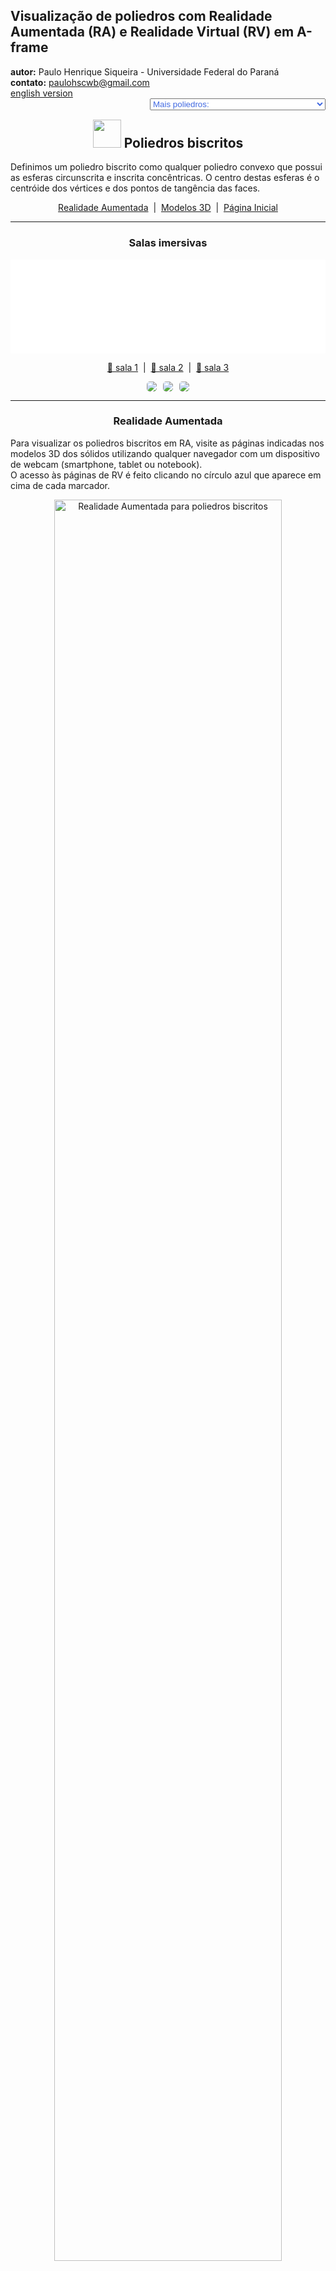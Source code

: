 <link rel="stylesheet" href="../../scripts/style.css">
<meta charset="utf-8">
<link rel="icon" type="image/png" href="../vr/salas/imagens/icone.png">
<h2>Visualização de poliedros com Realidade Aumentada (RA) e Realidade Virtual (RV) em A-frame</h2>
<b>autor:</b> Paulo Henrique Siqueira - Universidade Federal do Paraná
<br><b>contato:</b> <a href="#"> paulohscwb@gmail.com </a>
<br><a href="https://paulohscwb.github.io/polyhedra2/biscribed/">english version</a>
<form style="margin: 0 auto; float:right; text-align:right; width:100%; margin-bottom:15px;">
	<select id="url" onchange="urlHandler(this.value)" style="color:royalblue;">
		<option disabled selected>Mais poliedros:</option>
		<option value="../../ArchimedeanCatalanHulls/pt-br/">Cascos convexos de Arquimedes e Catalan</option>
		<option value="../../fractalplatonic/pt-br/">Fractais dos poliedros de Platão</option>
		<option value="../../fractalnonconvex/pt-br/">Fractais dos poliedros não convexos</option>
		<option value="../../fractalarchimedean/pt-br/">Fractais dos poliedros de Arquimedes</option>
		<option value="../../chamfered/pt-br/">Poliedros chanfrados</option>
		<option value="../../propellor/pt-br/">Poliedros de hélice</option>
		<option value="../../diamonds/pt-br/">Poliedros de diamante</option>
		<option disabled value="../../biscribed/pt-br/">Poliedros biscritos</option>
	</select>
</form>
<script>
function urlHandler(value) {                               
    window.location.assign(`${value}`);
}
</script>

<p id="p1"></p>

<h2 align="center"><img src="../vr/salas/imagens/icone.png" style="margin-bottom:-10px" width="45"> Poliedros biscritos</h2>

Definimos um poliedro biscrito como qualquer poliedro convexo que possui as esferas circunscrita e inscrita concêntricas. O centro destas esferas é o centróide dos vértices e dos pontos de tangência das faces.
 <p align="center"><a href="#ra">Realidade Aumentada</a><span>&nbsp;&nbsp;|&nbsp;&nbsp;</span><a href="#m3d">Modelos 3D</a><span>&nbsp;&nbsp;|&nbsp;&nbsp;</span><a href="../../pt-br/">Página Inicial</a></p>
<hr>
 <h3 align="center">Salas imersivas</h3>

<div class="embed-container"><iframe width="100%" src="../sala1.htm" title="Sala Imersiva dos Poliedros biscritos" frameborder="0" loading="lazy"></iframe></div>
  <p align="center"><a href="../sala1.htm" target="_blank">&#x1f517; sala 1</a><span>&nbsp;&nbsp;|&nbsp;&nbsp;</span><a href="../sala2.htm" target="_blank">&#x1f517; sala 2</a><span>&nbsp;&nbsp;|&nbsp;&nbsp;</span><a href="../sala3.htm" target="_blank">&#x1f517; sala 3</a></p>
  <p align="center"><img src="../vr/salas/videos/biscribed1.gif" style="max-width: 31.5%; border-radius:5px; margin-right:2%;" loading="lazy"/><img src="../vr/salas/videos/biscribed2.gif" style="max-width: 31.5%; margin-right:2%; border-radius:5px" loading="lazy"/><img src="../vr/salas/videos/biscribed3.gif" style="max-width: 31.5%; border-radius:5px" loading="lazy"/></p>
<hr>

<h3 id="ra" align="center">Realidade Aumentada</h3>
Para visualizar os poliedros biscritos em RA, visite as páginas indicadas nos modelos 3D dos sólidos utilizando qualquer navegador com um dispositivo de webcam (smartphone, tablet ou notebook).
<br>O acesso às páginas de RV é feito clicando no círculo azul que aparece em cima de cada marcador.
<p align="center"><img style="border-radius:7px;" alt="Realidade Aumentada para poliedros biscritos" src="../ar/example.png" width="85%"></p>
<hr>
<h3 id="m3d" align="center">Modelos 3D</h3>
<iframe width="560" height="315" style="max-width:100%" src="https://www.youtube.com/embed/videoseries?list=PLy0I_lGW8HxUbB2ocRH0QhgUdUlCrYdJ2" title="YouTube video player" frameborder="0" allow="accelerometer; autoplay; clipboard-write; encrypted-media; gyroscope; picture-in-picture; web-share" allowfullscreen></iframe>
<h4>1. Octaedro truncado biscrito</h4>
<a href="../vr/BiscribedTruncatedOctahedron.htm" target="_blank" title="modelo 3D" class="fotoA"><img src="../ar/77A.png" class="foto" alt="Octaedro Truncado Biscrito"></a><img src="../ar/77.png" class="qr">
 <br><br><br>Um octaedro truncado biscrito tem a forma do octaedro truncado, um dos poliedros Arquimedianos, mas não possui os hexágonos regulares. É o sólido dual do hexaedro tetrakis biscrito.
 <br><br><br><b>Faces:</b> 6 quadrados e 8 ditrígonos | <b>Arestas:</b> 36 | <b>Vértices:</b> 24. <a href="http://dmccooey.com/polyhedra/BiscribedNonChiral.html" target="_blank">Mais sobre...</a>
<a href="../ra.html" class="raAR" title="Realidade aumentada" target="_blank"></a>
<hr>
<h4>2. Hexaedro tetrakis biscrito</h4>
<a href="../vr/BiscribedTetrakisHexahedron.htm" target="_blank" title="modelo 3D" class="fotoA"><img src="../ar/78A.png" class="foto" alt="Hexaedro tetrakis biscrito"></a><img src="../ar/78.png" class="qr">
 <br><br><br>Um hexaedro tetrakis biscrito tem a forma do hexaedro tetrakis, um dos poliedros de Catalan, mas as medidas das arestas são diferentes. É o sólido dual do octaedro truncado biscrito.
 <br><br><br><b>Faces:</b> 24 triângulos isósceles | <b>Arestas:</b> 36 | <b>Vértices:</b> 14. <a href="http://dmccooey.com/polyhedra/BiscribedNonChiral.html" target="_blank">Mais sobre...</a>
<a href="../ra.html" class="raAR" title="Realidade aumentada" target="_blank"></a>
<hr> 
<h4>3. Cuboctaedro truncado biscrito</h4>
<a href="../vr/BiscribedTruncatedCuboctahedron.htm" target="_blank" title="modelo 3D" class="fotoA"><img src="../ar/79A.png" class="foto" alt="Cuboctaedro truncado biscrito"></a><img src="../ar/79.png" class="qr">
 <br><br><br>Um cuboctaedro truncado biscrito tem a forma do cuboctaedro truncado, um dos poliedros de Arquimedes, mas não possui faces regulares. É o sólido dual do dodecaedro disdyakis biscrito.
 <br><br><br><b>Faces:</b> 12 retângulos, 8 ditrígonos e 6 ditetrágonos | <b>Arestas:</b> 72 | <b>Vértices:</b> 48. <a href="http://dmccooey.com/polyhedra/BiscribedNonChiral.html" target="_blank">Mais sobre...</a>
<a href="../ra.html" class="raAR" title="Realidade aumentada" target="_blank"></a>
<hr>
<h4>4. Dodecaedro disdiakis biscrito</h4>
<a href="../vr/BiscribedDisdyakisDodecahedron.htm" target="_blank" title="modelo 3D" class="fotoA"><img src="../ar/80A.png" class="foto" alt="Dodecaedro disdiakis biscrito"></a><img src="../ar/80.png" class="qr">
<br><br><br>Um dodecaedro disdiakis biscrito tem a forma do dodecaedro disdiakis, um dos poliedros de Catalan, mas as medidas das arestas são diferentes. É o sólido dual do cuboctaedro truncado biscrito.
 <br><br><br><b>Faces:</b> 48 triângulos acutângulos | <b>Arestas:</b> 72 | <b>Vértices:</b> 26. <a href="http://dmccooey.com/polyhedra/BiscribedNonChiral.html" target="_blank">Mais sobre...</a>
<a href="../ra.html" class="raAR" title="Realidade aumentada" target="_blank"></a>
<hr>
<h4>5. Icosaedro truncado biscrito</h4>
<a href="../vr/BiscribedTruncatedIcosahedron.htm" target="_blank" title="modelo 3D" class="fotoA"><img src="../ar/81A.png" class="foto" alt="Icosaedro truncado biscrito"></a><img src="../ar/81.png" class="qr">
<br><br><br>Um icosaedro truncado biscrito tem a forma do icosaedro truncado, um dos poliedros de Arquimedes, mas não possui hexágonos regulares. É o sólido dual do dodecaedro pentakis biscrito.
 <br><br><br><b>Faces:</b> 12 pentágonos regulares e 20 ditrígonos | <b>Arestas:</b> 90 | <b>Vértices:</b> 60. <a href="http://dmccooey.com/polyhedra/BiscribedNonChiral.html" target="_blank">Mais sobre...</a>
<a href="../ra.html" class="raAR" title="Realidade aumentada" target="_blank"></a>
<hr>
<h4>6. Dodecaedro pentakis biscrito</h4>
<a href="../vr/BiscribedPentakisDodecahedron.htm" target="_blank" title="modelo 3D" class="fotoA"><img src="../ar/82A.png" class="foto" alt="dodecaedro pentakis biscrito"></a><img src="../ar/82.png" class="qr">
 <br><br><br>Um dodecaedro pentakis biscrito tem a forma do dodecaedro pentakis, um dos poliedros de Catalan, mas as medidas das arestas são diferentes. É o sólido dual do icosaedro truncado biscrito.
 <br><br><br><b>Faces:</b> 60 triângulos isósceles | <b>Arestas:</b> 90 | <b>Vértices:</b> 32. <a href="http://dmccooey.com/polyhedra/BiscribedNonChiral.html" target="_blank">Mais sobre...</a>
<a href="../ra.html" class="raAR" title="Realidade aumentada" target="_blank"></a>
<hr>
<h4>7. Icosidodecaedro truncado biscrito</h4>
<a href="../vr/BiscribedTruncatedIcosidodecahedron.htm" target="_blank" title="modelo 3D" class="fotoA"><img src="../ar/83A.png" class="foto" alt="Icosidodecaedro truncado biscrito"></a><img src="../ar/83.png" class="qr">
<br><br><br>Um icosidodecaedro truncado biscrito tem a forma do icosidodecaedro truncado, um dos poliedros de Arquimedes, mas não possui faces regulares. É o sólido dual do triacontaedro disdiakis biscrito.
 <br><br><br><b>Faces:</b> 30 retângulos, 20 ditrígonos e 12 dipentágonos | <b>Arestas:</b> 180 | <b>Vértices:</b> 120. <a href="http://dmccooey.com/polyhedra/BiscribedNonChiral.html" target="_blank">Mais sobre...</a>
<a href="../ra.html" class="raAR" title="Realidade aumentada" target="_blank"></a>
<hr>
<h4>8. Triacontaedro disdiakis biscrito</h4>
<a href="../vr/BiscribedDisdyakisTriacontahedron.htm" target="_blank" title="modelo 3D" class="fotoA"><img src="../ar/84A.png" class="foto" alt="triacontaedro disdiakis biscrito"></a><img src="../ar/84.png" class="qr">
 <br><br><br>Um triacontaedro disdiakis biscrito tem a forma do triacontaedro disdiakis, um dos poliedros de Catalan, mas as medidas das arestas são diferentes. É o sólido dual do icosidodecaedro truncado biscrito.
 <br><br><br><b>Faces:</b> 120 triângulos acutângulos | <b>Arestas:</b> 180 | <b>Vértices:</b> 62. <a href="http://dmccooey.com/polyhedra/BiscribedNonChiral.html" target="_blank">Mais sobre...</a>
<a href="../ra.html" class="raAR" title="Realidade aumentada" target="_blank"></a>
<hr>
<h4>9. Cubo snub biscrito</h4>
<a href="../vr/BiscribedSnubCube.htm" target="_blank" title="modelo 3D" class="fotoA"><img src="../ar/85A.png" class="foto" alt="Cubo snub biscrito"></a><img src="../ar/85.png" class="qr">
 <br><br><br>Um cubo snub biscrito tem a forma do cubo snub, um dos poliedros de Arquimedes, mas as medidas das arestas são diferentes. É o sólido dual do icositetraedro pentagonal biscrito.
 <br><br><br><b>Faces:</b> 8 triângulos equiláteros, 24 triângulos acutângulos e 6 quadrados | <b>Arestas:</b> 60 | <b>Vértices:</b> 24. <a href="http://dmccooey.com/polyhedra/BiscribedChiral.html" target="_blank">Mais sobre...</a>
<a href="../ra.html" class="raAR" title="Realidade aumentada" target="_blank"></a>
<hr>
<h4>10. Icositetraedro pentagonal biscrito</h4>
<a href="../vr/BiscribedPentagonalIcositetrahedron.htm" target="_blank" title="modelo 3D" class="fotoA"><img src="../ar/86A.png" class="foto" alt="icositetraedro pentagonal biscrito"></a><img src="../ar/86.png" class="qr">
 <br><br><br>Um icositetraedro pentagonal biscrito tem a forma do icositetraedro pentagonal, um dos poliedros de Catalan, mas as medidas das arestas são diferentes. É o sólido dual do cubo snub biscrito.
 <br><br><br><b>Faces:</b> 24 pentágonos irregulares | <b>Arestas:</b> 60 | <b>Vértices:</b> 38. <a href="http://dmccooey.com/polyhedra/BiscribedChiral.html" target="_blank">Mais sobre...</a>
<a href="../ra.html" class="raAR" title="Realidade aumentada" target="_blank"></a>
<p class="topop"><a href="#p1" class="topo">voltar ao topo</a></p>
<hr>
<h4>11. Dodecaedro snub biscrito</h4>
<a href="../vr/BiscribedSnubDodecahedron.htm" target="_blank" title="modelo 3D" class="fotoA"><img src="../ar/87A.png" class="foto" alt="Dodecaedro snub biscrito"></a><img src="../ar/87.png" class="qr">
 <br><br><br>Um dodecaedro snub biscrito tem a forma do dodecaedro snub, um dos poliedros de Arquimedes, mas as medidas das arestas são diferentes. É o sólido dual do hexecontaedro pentagonal biscrito.
 <br><br><br><b>Faces:</b> 20 triângulos equiláteros, 60 triângulos acutângulos e 12 pentágonos regulares | <b>Arestas:</b> 150 | <b>Vértices:</b> 60. <a href="http://dmccooey.com/polyhedra/BiscribedChiral.html" target="_blank">Mais sobre...</a>
<a href="../ra.html" class="raAR" title="Realidade aumentada" target="_blank"></a>
<hr>
<h4>12. Hexecontaedro pentagonal biscrito</h4>
<a href="../vr/BiscribedPentagonalHexecontahedron.htm" target="_blank" title="modelo 3D" class="fotoA"><img src="../ar/88A.png" class="foto" alt="Hexecontaedro pentagonal biscrito"></a><img src="../ar/88.png" class="qr">
 <br><br><br>Um hexecontaedro pentagonal biscrito tem a forma do hexecontaedro pentagonal, um dos poliedros de Catalan, mas as medidas das arestas são diferentes. É o sólido dual do dodecaedro snub biscrito.
 <br><br><br><b>Faces:</b> 60 pentágonos irregulares | <b>Arestas:</b> 150 | <b>Vértices:</b> 92. <a href="http://dmccooey.com/polyhedra/BiscribedChiral.html" target="_blank">Mais sobre...</a>
<a href="../ra.html" class="raAR" title="Realidade aumentada" target="_blank"></a>
<hr>
<h4>13. Octaedro de hélice ortotruncado biscrito</h4>
<a href="../vr/BiscribedOrthotruncatedPropelloOctahedron.htm" target="_blank" title="modelo 3D" class="fotoA"><img src="../ar/89A.png" class="foto" alt="octaedro de hélice ortotruncado biscrito"></a><img src="../ar/89.png" class="qr">
 <br><br><br>Um octaedro de hélice ortotruncado biscrito tem a forma do octaedro de hélice ortotruncado, mas as medidas das arestas são diferentes. É o sólido dual do cubo ortokis de hélice biscrito.
 <br><br><br><b>Faces:</b> 8 triângulos equiláteros, 6 quadrados e 24 pentágonos irregulares | <b>Arestas:</b> 84 | <b>Vértices:</b> 48. <a href="http://dmccooey.com/polyhedra/BiscribedChiral.html" target="_blank">Mais sobre...</a>
<a href="../ra.html" class="raAR" title="Realidade aumentada" target="_blank"></a>
<hr>
<h4>14. Cubo ortokis de hélice biscrito</h4>
<a href="../vr/BiscribedOrthokisPropelloCube.htm" target="_blank" title="modelo 3D" class="fotoA"><img src="../ar/90A.png" class="foto" alt="cubo ortokis de hélice biscrito"></a><img src="../ar/90.png" class="qr">
 <br><br><br>Um cubo ortokis de hélice biscrito tem a forma do cubo ortokis de hélice, mas as medidas das arestas são diferentes. É o sólido dual do octaedro de hélice ortotruncado biscrito.
 <br><br><br><b>Faces:</b> 24 triângulos isósceles e 24 tetrágonos irregulares | <b>Arestas:</b> 84 | <b>Vértices:</b> 38. <a href="http://dmccooey.com/polyhedra/BiscribedChiral.html" target="_blank">Mais sobre...</a>
<a href="../ra1.html" class="raAR" title="Realidade aumentada" target="_blank"></a>
<hr>
<h4>15. Icosaedro de hélice ortotruncado biscrito</h4>
<a href="../vr/BiscribedOrthotruncatedPropelloIcosahedron.htm" target="_blank" title="modelo 3D" class="fotoA"><img src="../ar/91A.png" class="foto" alt="icosaedro de hélice ortotruncado biscrito"></a><img src="../ar/91.png" class="qr">
 <br><br><br>Um icosaedro de hélice ortotruncado biscrito tem a forma do icosaedro de hélice ortotruncado, mas as medidas das arestas são diferentes. É o sólido dual do dodecaedro ortokis de hélice biscrito.
 <br><br><br><b>Faces:</b> 20 triângulos equiláteros, 60 pentágonos irregulares e 12 pentágonos regulares | <b>Arestas:</b> 210 | <b>Vértices:</b> 120. <a href="http://dmccooey.com/polyhedra/BiscribedChiral.html" target="_blank">Mais sobre...</a>
<a href="../ra1.html" class="raAR" title="Realidade aumentada" target="_blank"></a>
<hr>
<h4>16. Dodecaedro ortokis de hélice biscrito</h4>
<a href="../vr/BiscribedOrthokisPropelloDodecahedron.htm" target="_blank" title="modelo 3D" class="fotoA"><img src="../ar/92A.png" class="foto" alt="dodecaedro ortokis de hélice biscrito"></a><img src="../ar/92.png" class="qr">
 <br><br><br>Um dodecaedro ortokis de hélice biscrito tem a forma do dodecaedro ortokis de hélice, mas as medidas das arestas são diferentes. É o sólido dual do icosaedro de hélice ortotruncado biscrito.
 <br><br><br><b>Faces:</b> 60 triângulos isósceles e 60 tetrágonos irregulares | <b>Arestas:</b> 210 | <b>Vértices:</b> 92. <a href="http://dmccooey.com/polyhedra/BiscribedChiral.html" target="_blank">Mais sobre...</a>
<a href="../ra1.html" class="raAR" title="Realidade aumentada" target="_blank"></a>
<hr>
<h4>17. Cubo de hélice biscrito</h4>
<a href="../vr/BiscribedPropelloCube.htm" target="_blank" title="modelo 3D" class="fotoA"><img src="../ar/93A.png" class="foto" alt="Cubo de hélice biscrito"></a><img src="../ar/93.png" class="qr">
 <br><br><br>Um cubo de hélice biscrito tem a forma do cubo de hélice, mas as medidas das arestas são diferentes. É o sólido dual do octaedro de hélice biscrito.
 <br><br><br><b>Faces:</b> 6 quadrados e 24 tetrágonos irregulares | <b>Arestas:</b> 60 | <b>Vértices:</b> 32. <a href="http://dmccooey.com/polyhedra/BiscribedChiral.html" target="_blank">Mais sobre...</a>
<a href="../ra1.html" class="raAR" title="Realidade aumentada" target="_blank"></a>
<hr>
<h4>18. Octaedro de hélice biscrito</h4>
<a href="../vr/BiscribedPropelloOctahedron.htm" target="_blank" title="modelo 3D" class="fotoA"><img src="../ar/94A.png" class="foto" alt="octaedro de hélice biscrito"></a><img src="../ar/94.png" class="qr">
 <br><br><br>Um octaedro de hélice biscrito tem a forma do octaedro de hélice, mas as medidas das arestas são diferentes. É o sólido dual do cubo de hélice biscrito.
 <br><br><br><b>Faces:</b> 8 triângulos equiláteros e 24 tetrágonos irregulares | <b>Arestas:</b> 60 | <b>Vértices:</b> 30. <a href="http://dmccooey.com/polyhedra/BiscribedChiral.html" target="_blank">Mais sobre...</a>
<a href="../ra1.html" class="raAR" title="Realidade aumentada" target="_blank"></a>
<hr>
<h4>19. Dodecaedro de hélice biscrito</h4>
<a href="../vr/BiscribedPropelloDodecahedron.htm" target="_blank" title="modelo 3D" class="fotoA"><img src="../ar/95A.png" class="foto" alt="dodecaedro de hélice biscrito"></a><img src="../ar/95.png" class="qr">
 <br><br><br>Um dodecaedro de hélice biscrito tem a forma do dodecaedro de hélice, mas as medidas das arestas são diferentes. É o sólido dual do icosaedro de hélice biscrito.
 <br><br><br><b>Faces:</b> 12 pentágonos regulares e 60 tetrágonos irregulares | <b>Arestas:</b> 150 | <b>Vértices:</b> 80. <a href="http://dmccooey.com/polyhedra/BiscribedChiral.html" target="_blank">Mais sobre...</a>
<a href="../ra1.html" class="raAR" title="Realidade aumentada" target="_blank"></a>
<hr>
<h4>20. Icosaedro de hélice biscrito</h4>
<a href="../vr/BiscribedPropelloIcosahedron.htm" target="_blank" title="modelo 3D" class="fotoA"><img src="../ar/96A.png" class="foto" alt="icosaedro de hélice biscrito"></a><img src="../ar/96.png" class="qr">
 <br><br><br>Um icosaedro de hélice biscrito tem a forma do icosaedro de hélice, mas as medidas das arestas são diferentes. É o sólido dual do dodecaedro de hélice biscrito.
 <br><br><br><b>Faces:</b> 20 triângulos equiláteros e 60 tetrágonos irregulares | <b>Arestas:</b> 150 | <b>Vértices:</b> 72. <a href="http://dmccooey.com/polyhedra/BiscribedChiral.html" target="_blank">Mais sobre...</a>
<a href="../ra1.html" class="raAR" title="Realidade aumentada" target="_blank"></a>
<p class="topop"><a href="#p1" class="topo">voltar ao topo</a></p>
<hr>
<h4>21. Cubo de hélice hexagonal biscrito</h4>
<a href="../vr/BiscribedHexpropelloCube.htm" target="_blank" title="modelo 3D" class="fotoA"><img src="../ar/97A.png" class="foto" alt="Cubo de hélice hexagonal biscrito"></a><img src="../ar/97.png" class="qr">
 <br><br><br>Um cubo de hélice hexagonal biscrito tem a forma do cubo de hélice hexagonal, mas as medidas das arestas são diferentes. É o sólido dual do cubo snub tetrakis biscrito.
 <br><br><br><b>Faces:</b> 6 quadrados e 24 hexágonos irregulares | <b>Arestas:</b> 84 | <b>Vértices:</b> 56. <a href="http://dmccooey.com/polyhedra/BiscribedChiral.html" target="_blank">Mais sobre...</a>
<a href="../ra1.html" class="raAR" title="Realidade aumentada" target="_blank"></a>
<hr>
<h4>22. Cubo snub tetrakis biscrito</h4>
<a href="../vr/BiscribedTetrakisSnubCube.htm" target="_blank" title="modelo 3D" class="fotoA"><img src="../ar/98A.png" class="foto" alt="Cubo snub tetrakis biscrito"></a><img src="../ar/98.png" class="qr">
 <br><br><br>Um cubo snub tetrakis biscrito tem a forma do cubo snub tetrakis, mas as medidas das arestas são diferentes. É o sólido dual do cubo de hélice hexagonal biscrito.
 <br><br><br><b>Faces:</b> 8 triângulos equiláteros, 24 triângulos isósceles e 24 triângulos acutângulos | <b>Arestas:</b> 84 | <b>Vértices:</b> 30. <a href="http://dmccooey.com/polyhedra/BiscribedChiral.html" target="_blank">Mais sobre...</a>
<a href="../ra1.html" class="raAR" title="Realidade aumentada" target="_blank"></a>
<hr>
<h4>23. Dodecaedro de hélice hexagonal biscrito</h4>
<a href="../vr/BiscribedHexpropelloDodecahedron.htm" target="_blank" title="modelo 3D" class="fotoA"><img src="../ar/99A.png" class="foto" alt="Dodecaedro de hélice hexagonal biscrito"></a><img src="../ar/99.png" class="qr">
 <br><br><br>Um dodecaedro de hélice hexagonal biscrito tem a forma do dodecaedro de hélice hexagonal, mas as medidas das arestas são diferentes. É o sólido dual do dodecaedro snub pentakis biscrito.
 <br><br><br><b>Faces:</b> 12 pentágonos regulares e 60 hexágonos irregulares | <b>Arestas:</b> 210 | <b>Vértices:</b> 140. <a href="http://dmccooey.com/polyhedra/BiscribedChiral.html" target="_blank">Mais sobre...</a>
<a href="../ra1.html" class="raAR" title="Realidade aumentada" target="_blank"></a>
<hr>
<h4>24. Dodecaedro snub pentakis biscrito</h4>
<a href="../vr/BiscribedPentakisSnubDodecahedron.htm" target="_blank" title="modelo 3D" class="fotoA"><img src="../ar/100A.png" class="foto" alt="Dodecaedro snub pentakis biscrito"></a><img src="../ar/100.png" class="qr">
 <br><br><br>Um dodecaedro snub pentakis biscrito tem a forma do dodecaedro snub pentakis, mas as medidas das arestas são diferentes. É o sólido dual do dodecaedro de hélice hexagonal biscrito.
 <br><br><br><b>Faces:</b> 20 triângulos equiláteros, 60 triângulos isósceles e 60 triângulos acutângulos | <b>Arestas:</b> 210 | <b>Vértices:</b> 72. <a href="http://dmccooey.com/polyhedra/BiscribedChiral.html" target="_blank">Mais sobre...</a>
<a href="../ra1.html" class="raAR" title="Realidade aumentada" target="_blank"></a>
<hr>
<h4>25. Octaedro truncado de hélice biscrito</h4>
<a href="../vr/BiscribedPropelloTruncatedOctahedron.htm" target="_blank" title="modelo 3D" class="fotoA"><img src="../ar/101A.png" class="foto" alt="Octaedro truncado de hélice biscrito"></a><img src="../ar/101.png" class="qr">
 <br><br><br>Um octaedro truncado de hélice biscrito tem a forma do octaedro truncado de hélice, mas as medidas das arestas são diferentes. É o sólido dual do hexaedro tetrakis de hélice biscrito.
 <br><br><br><b>Faces:</b> 6 quadrados, 72 tetrágonos irregulares e 8 ditrígonos | <b>Arestas:</b> 180 | <b>Vértices:</b> 96. <a href="http://dmccooey.com/polyhedra/BiscribedChiral.html" target="_blank">Mais sobre...</a>
<a href="../ra1.html" class="raAR" title="Realidade aumentada" target="_blank"></a>
<hr>
<h4>26. Hexaedro tetrakis de hélice biscrito</h4>
<a href="../vr/BiscribedPropelloTetrakisHexahedron.htm" target="_blank" title="modelo 3D" class="fotoA"><img src="../ar/102A.png" class="foto" alt="hexaedro tetrakis de hélice biscrito"></a><img src="../ar/102.png" class="qr">
 <br><br><br>Um hexaedro tetrakis de hélice biscrito tem a forma do hexaedro tetrakis de hélice, mas as medidas das arestas são diferentes. É o sólido dual do octaedro truncado de hélice biscrito.
 <br><br><br><b>Faces:</b> 24 triângulos acutângulos e 72 tetrágonos irregulares | <b>Arestas:</b> 180 | <b>Vértices:</b> 86. <a href="http://dmccooey.com/polyhedra/BiscribedChiral.html" target="_blank">Mais sobre...</a>
<a href="../ra1.html" class="raAR" title="Realidade aumentada" target="_blank"></a>
<hr>
<h4>27. Cuboctaedro truncado de hélice biscrito</h4>
<a href="../vr/BiscribedPropelloTruncatedCuboctahedron.htm" target="_blank" title="modelo 3D" class="fotoA"><img src="../ar/103A.png" class="foto" alt="cuboctaedro truncado de hélice biscrito"></a><img src="../ar/103.png" class="qr">
 <br><br><br>Um cuboctaedro truncado de hélice biscrito tem a forma do cuboctaedro truncado de hélice, mas as medidas das arestas são diferentes. É o sólido dual do dodecaedro disdiakis de hélice biscrito.
 <br><br><br><b>Faces:</b> 12 retângulos, 144 tetrágonos irregulares, 8 ditrígonos e 6 ditetrágonos | <b>Arestas:</b> 360 | <b>Vértices:</b> 192. <a href="http://dmccooey.com/polyhedra/BiscribedChiral.html" target="_blank">Mais sobre...</a>
<a href="../ra2.html" class="raAR" title="Realidade aumentada" target="_blank"></a>
<hr>
<h4>28. Dodecaedro disdiakis de hélice biscrito</h4>
<a href="../vr/BiscribedPropelloDisdyakisDodecahedron.htm" target="_blank" title="modelo 3D" class="fotoA"><img src="../ar/104A.png" class="foto" alt="dodecaedro disdiakis de hélice biscrito"></a><img src="../ar/104.png" class="qr">
 <br><br><br>Um dodecaedro disdiakis de hélice biscrito tem a forma do dodecaedro disdiakis de hélice, mas as medidas das arestas são diferentes. É o sólido dual do cuboctaedro truncado de hélice biscrito.
 <br><br><br><b>Faces:</b> 48 triângulos acutângulos e 144 tetrágonos irregulares | <b>Arestas:</b> 360 | <b>Vértices:</b> 170. <a href="http://dmccooey.com/polyhedra/BiscribedChiral.html" target="_blank">Mais sobre...</a>
<a href="../ra2.html" class="raAR" title="Realidade aumentada" target="_blank"></a>
<hr>
<h4>29. Icosaedro truncado de hélice biscrito</h4>
<a href="../vr/BiscribedPropelloTruncatedIcosahedron.htm" target="_blank" title="modelo 3D" class="fotoA"><img src="../ar/105A.png" class="foto" alt="Icosaedro truncado de hélice biscrito"></a><img src="../ar/105.png" class="qr">
 <br><br><br>Um icosaedro truncado de hélice biscrito tem a forma do icosaedro truncado de hélice, mas as medidas das arestas são diferentes. É o sólido dual do dodecaedro pentakis de hélice biscrito.
 <br><br><br><b>Faces:</b> 180 tetrágonos irregulares, 12 pentágonos regulares e 20 ditrígonos | <b>Arestas:</b> 450 | <b>Vértices:</b> 240. <a href="http://dmccooey.com/polyhedra/BiscribedChiral.html" target="_blank">Mais sobre...</a>
<a href="../ra2.html" class="raAR" title="Realidade aumentada" target="_blank"></a>
<hr>
<h4>30. Dodecaedro pentakis de hélice biscrito</h4>
<a href="../vr/BiscribedPropelloPentakisDodecahedron.htm" target="_blank" title="modelo 3D" class="fotoA"><img src="../ar/106A.png" class="foto" alt="dodecaedro pentakis de hélice biscrito"></a><img src="../ar/106.png" class="qr">
 <br><br><br>Um dodecaedro pentakis de hélice biscrito tem a forma do dodecaedro pentakis de hélice, mas as medidas das arestas são diferentes. É o sólido dual do icosaedro truncado de hélice biscrito.
 <br><br><br><b>Faces:</b> 180 tetrágonos irregulares e 60 triângulos acutângulos | <b>Arestas:</b> 450 | <b>Vértices:</b> 212. <a href="http://dmccooey.com/polyhedra/BiscribedChiral.html" target="_blank">Mais sobre...</a>
<a href="../ra2.html" class="raAR" title="Realidade aumentada" target="_blank"></a>
<p class="topop"><a href="#p1" class="topo">voltar ao topo</a></p>
<hr>
<h4>31. Icosidodecaedro truncado de hélice biscrito</h4>
<a href="../vr/BiscribedPropelloTruncatedIcosidodecahedron.htm" target="_blank" title="modelo 3D" class="fotoA"><img src="../ar/107A.png" class="foto" alt="icosidodecaedro truncado de hélice biscrito"></a><img src="../ar/107.png" class="qr">
 <br><br><br>Um icosidodecaedro truncado de hélice biscrito tem a forma do icosidodecaedro truncado de hélice, mas as medidas das arestas são diferentes. É o sólido dual do triacontaedro disdiakis de hélice biscrito.
 <br><br><br><b>Faces:</b> 30 retângulos, 360 tetrágonos irregulares, 20 ditrígonos e 12 dipentágonos | <b>Arestas:</b> 900 | <b>Vértices:</b> 480. <a href="http://dmccooey.com/polyhedra/BiscribedChiral.html" target="_blank">Mais sobre...</a>
<a href="../ra2.html" class="raAR" title="Realidade aumentada" target="_blank"></a>
<hr>
<h4>32. Triacontaedro disdiakis de hélice biscrito</h4>
<a href="../vr/BiscribedPropelloDisdyakisTriacontahedron.htm" target="_blank" title="modelo 3D" class="fotoA"><img src="../ar/108A.png" class="foto" alt="triacontaedro disdiakis de hélice biscrito"></a><img src="../ar/108.png" class="qr">
 <br><br><br>Um triacontaedro disdiakis de hélice biscrito tem a forma do triacontaedro disdiakis de hélice, mas as medidas das arestas são diferentes. É o sólido dual do icosidodecaedro truncado de hélice biscrito.
 <br><br><br><b>Faces:</b> 360 tetrágonos irregulares e 120 triângulos acutângulos | <b>Arestas:</b> 900 | <b>Vértices:</b> 422. <a href="http://dmccooey.com/polyhedra/BiscribedChiral.html" target="_blank">Mais sobre...</a>
<a href="../ra2.html" class="raAR" title="Realidade aumentada" target="_blank"></a>
<hr>
<h4>33. Octaedro truncado snub biscrito</h4>
<a href="../vr/BiscribedSnubTruncatedOctahedron.htm" target="_blank" title="modelo 3D" class="fotoA"><img src="../ar/109A.png" class="foto" alt="Octaedro truncado snub biscrito"></a><img src="../ar/109.png" class="qr">
 <br><br><br>Um octaedro truncado snub biscrito tem a forma do octaedro truncado snub, mas as medidas das arestas são diferentes.
 <br><br><br><b>Faces:</b> 6 quadrados, 8 ditrígonos e 96 triângulos acutângulos | <b>Arestas:</b> 180 | <b>Vértices:</b> 72. <a href="http://dmccooey.com/polyhedra/BiscribedChiral.html" target="_blank">Mais sobre...</a>
<a href="../ra2.html" class="raAR" title="Realidade aumentada" target="_blank"></a>
<hr>
<h4>34. Dual do octaedro truncado snub biscrito</h4>
<a href="../vr/BiscribedDualSnubTruncatedOctahedron.htm" target="_blank" title="modelo 3D" class="fotoA"><img src="../ar/110A.png" class="foto" alt="Dual do octaedro truncado snub biscrito"></a><img src="../ar/110.png" class="qr">
 <br><br><br>Um dual do octaedro truncado snub biscrito tem a forma do dual do octaedro truncado snub, mas as medidas das arestas são diferentes.
 <br><br><br><b>Faces:</b> 72 pentágonos irregulares | <b>Arestas:</b> 180 | <b>Vértices:</b> 110. <a href="http://dmccooey.com/polyhedra/BiscribedChiral.html" target="_blank">Mais sobre...</a>
<a href="../ra2.html" class="raAR" title="Realidade aumentada" target="_blank"></a>
<hr>
<h4>35. Icosaedro truncado snub biscrito</h4>
<a href="../vr/BiscribedSnubTruncatedIcosahedron.htm" target="_blank" title="modelo 3D" class="fotoA"><img src="../ar/111A.png" class="foto" alt="icosaedro truncado snub biscrito"></a><img src="../ar/111.png" class="qr">
 <br><br><br>Um icosaedro truncado snub biscrito tem a forma do icosaedro truncado snub, mas as medidas das arestas são diferentes.
 <br><br><br><b>Faces:</b> 12 pentágonos regulares, 20 ditrígonos e 240 triângulos acutângulos | <b>Arestas:</b> 450 | <b>Vértices:</b> 180. <a href="http://dmccooey.com/polyhedra/BiscribedChiral.html" target="_blank">Mais sobre...</a>
<a href="../ra2.html" class="raAR" title="Realidade aumentada" target="_blank"></a>
<hr>
<h4>36. Dual do icosaedro truncado snub biscrito</h4>
<a href="../vr/BiscribedDualSnubTruncatedIcosahedron.htm" target="_blank" title="modelo 3D" class="fotoA"><img src="../ar/112A.png" class="foto" alt="dual do icosaedro truncado snub biscrito"></a><img src="../ar/112.png" class="qr">
 <br><br><br>Um dual do icosaedro truncado snub biscrito tem a forma do dual do icosaedro truncado snub, mas as medidas das arestas são diferentes.
 <br><br><br><b>Faces:</b> 180 pentágonos irregulares | <b>Arestas:</b> 450 | <b>Vértices:</b> 272. <a href="http://dmccooey.com/polyhedra/BiscribedChiral.html" target="_blank">Mais sobre...</a>
<a href="../ra2.html" class="raAR" title="Realidade aumentada" target="_blank"></a>
<hr>
<h4>37. Cubo snub de hélice biscrito</h4>
<a href="../vr/BiscribedPropelloSnubCube.htm" target="_blank" title="modelo 3D" class="fotoA"><img src="../ar/113A.png" class="foto" alt="Cubo snub de hélice biscrito"></a><img src="../ar/113.png" class="qr">
 <br><br><br>Um cubo snub de hélice biscrito tem a forma do cubo snub de hélice, mas as medidas das arestas são diferentes. É o sólido dual do icositetraedro pentagonal de hélice biscrito.
 <br><br><br><b>Faces:</b> 8 triângulos equiláteros, 120 tetrágonos irregulares, 6 quadrados e 24 triângulos acutângulos | <b>Arestas:</b> 300 | <b>Vértices:</b> 144. <a href="http://dmccooey.com/polyhedra/BiscribedChiral.html" target="_blank">Mais sobre...</a>
<a href="../ra2.html" class="raAR" title="Realidade aumentada" target="_blank"></a>
<hr>
<h4>38. Icositetraedro pentagonal de hélice biscrito</h4>
<a href="../vr/BiscribedPropelloPentagonalIcositetrahedron.htm" target="_blank" title="modelo 3D" class="fotoA"><img src="../ar/114A.png" class="foto" alt="Icositetraedro pentagonal de hélice biscrito"></a><img src="../ar/114.png" class="qr">
 <br><br><br>Um icositetraedro pentagonal de hélice biscrito tem a forma do icositetraedro pentagonal de hélice, mas as medidas das arestas são diferentes. É o sólido dual do cubo snub de hélice biscrito.
 <br><br><br><b>Faces:</b> 24 pentágonos irregulares e 120 tetrágonos irregulares | <b>Arestas:</b> 300 | <b>Vértices:</b> 158. <a href="http://dmccooey.com/polyhedra/BiscribedChiral.html" target="_blank">Mais sobre...</a>
<a href="../ra2.html" class="raAR" title="Realidade aumentada" target="_blank"></a>
<p class="topop"><a href="#p1" class="topo">voltar ao topo</a></p>
<hr>

<br><a rel="license" href="http://creativecommons.org/licenses/by-nc-nd/4.0/"><img alt="Licença Creative Commons" style="border-width:0" src="https://i.creativecommons.org/l/by-nc-nd/4.0/88x31.png" loading="lazy"/></a><br /><span xmlns:dct="http://purl.org/dc/terms/" property="dct:title">Biscribed polyhedra - Visualization of polyhedra with Augmented Reality and Virtual Reality</span> de <a xmlns:cc="http://creativecommons.org/ns#" href="https://paulohscwb.github.io/polyhedra2/biscribed/pt-br/" property="cc:attributionName" rel="cc:attributionURL">Paulo Henrique Siqueira</a> está licenciado com uma Licença <a rel="license" href="http://creativecommons.org/licenses/by-nc-nd/4.0/">Creative Commons Atribuição-NãoComercial-SemDerivações 4.0 Internacional</a>.

<h4>Como citar este trabalho:</h4> 
<p>Siqueira, P.H., "Biscribed polyhedra - Visualization of polyhedra with Augmented Reality and Virtual Reality". Disponível em: <https://paulohscwb.github.io/polyhedra2/biscribed/pt-br/>, Maio de 2024.</p>
<a target="_blank" href="https://doi.org/10.5281/zenodo.12572969"><img src="https://zenodo.org/badge/DOI/10.5281/zenodo.12572969.svg" alt="DOI"></a>
<br><br><b>Referências:</b>
<br>Weisstein, Eric W. "Archimedean Solid" From MathWorld-A Wolfram Web Resource. <a href="http://mathworld.wolfram.com/ArchimedeanSolid.html" target="_blank">http://mathworld.wolfram.com/ArchimedeanSolid.html</a>
<br>Weisstein, Eric W. "Catalan Solid" From MathWorld-A Wolfram Web Resource. <a href="https://mathworld.wolfram.com/CatalanSolid.html" target="_blank">https://mathworld.wolfram.com/CatalanSolid.html</a>
<br>Wikipedia <a href="https://en.wikipedia.org/wiki/Archimedean_solid" target="_blank">https://en.wikipedia.org/wiki/Archimedean_solid</a>
<br>McCooey, David I. "Visual Polyhedra". <a href="http://dmccooey.com/polyhedra/" target="_blank">http://dmccooey.com/polyhedra/</a>
